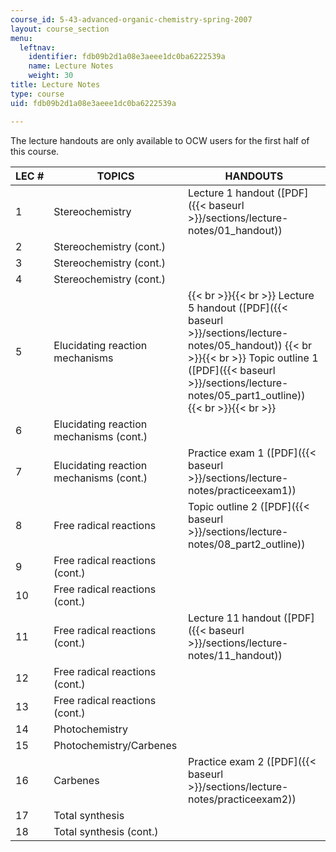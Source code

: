 ```yaml
---
course_id: 5-43-advanced-organic-chemistry-spring-2007
layout: course_section
menu:
  leftnav:
    identifier: fdb09b2d1a08e3aeee1dc0ba6222539a
    name: Lecture Notes
    weight: 30
title: Lecture Notes
type: course
uid: fdb09b2d1a08e3aeee1dc0ba6222539a

---
```


The lecture handouts are only available to OCW users for the first half of this course.

| LEC # | TOPICS | HANDOUTS |
| --- | --- | --- |
| 1 | Stereochemistry | Lecture 1 handout ([PDF]({{< baseurl >}}/sections/lecture-notes/01_handout)) |
| 2 | Stereochemistry (cont.) | &nbsp; |
| 3 | Stereochemistry (cont.) | &nbsp; |
| 4 | Stereochemistry (cont.) | &nbsp; |
| 5 | Elucidating reaction mechanisms |  {{< br >}}{{< br >}} Lecture 5 handout ([PDF]({{< baseurl >}}/sections/lecture-notes/05_handout)) {{< br >}}{{< br >}} Topic outline 1 ([PDF]({{< baseurl >}}/sections/lecture-notes/05_part1_outline)) {{< br >}}{{< br >}}  |
| 6 | Elucidating reaction mechanisms (cont.) | &nbsp; |
| 7 | Elucidating reaction mechanisms (cont.) | Practice exam 1 ([PDF]({{< baseurl >}}/sections/lecture-notes/practiceexam1)) |
| 8 | Free radical reactions | Topic outline 2 ([PDF]({{< baseurl >}}/sections/lecture-notes/08_part2_outline)) |
| 9 | Free radical reactions (cont.) | &nbsp; |
| 10 | Free radical reactions (cont.) | &nbsp; |
| 11 | Free radical reactions (cont.) | Lecture 11 handout ([PDF]({{< baseurl >}}/sections/lecture-notes/11_handout)) |
| 12 | Free radical reactions (cont.) | &nbsp; |
| 13 | Free radical reactions (cont.) | &nbsp; |
| 14 | Photochemistry | &nbsp; |
| 15 | Photochemistry/Carbenes | &nbsp; |
| 16 | Carbenes | Practice exam 2 ([PDF]({{< baseurl >}}/sections/lecture-notes/practiceexam2)) |
| 17 | Total synthesis | &nbsp; |
| 18 | Total synthesis (cont.) |